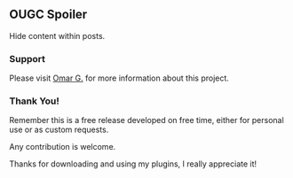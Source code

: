 ## OUGC Spoiler
Hide content within posts.

### Support
Please visit [Omar G.](https://omarg.me/thread?public/plugins/mybb-ougc-spoiler "Visit Omar.G") for more information about this project.

### Thank You!
Remember this is a free release developed on free time, either for personal use or as custom requests.

Any contribution is welcome.

Thanks for downloading and using my plugins, I really appreciate it!
